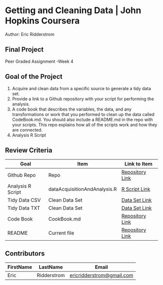 # Getting and Cleaning Data | John Hopkins Coursera
Author: Eric Ridderstrom <br />

## Final Project
Peer Graded Assignment -Week 4

## Goal of the Project
1. Acquire and clean data from a specific source to generate a tidy data set.
2. Provide a link to a Github repository with your script for performing the analysis. 
3. A code book that describes the variables, the data, and any transformations or work that you performed to clean up the data called CodeBook.md. You should also include a README.md in the repo with your scripts. This repo explains how all of the scripts work and how they are connected.
4. Analysis R Script

## Review Criteria

Goal | Item | Link to Item
--- | --- | ---
Github Repo | Repo |  [Repository Link]()
Analysis R Script |  dataAcquisitionAndAnalysis.R |  [R Script Link](https://github.com/ericridderstrom/datasciencecoursera/blob/master/Getting_And_Cleaning_Data_3/dataAcquisitionAndAnalysis.R "dataAcquisitionAndAnalysis.R")
Tidy Data CSV |  Clean Data Set |  [Data Set Link](https://github.com/ericridderstrom/datasciencecoursera/blob/master/Getting_And_Cleaning_Data_3/TidyData.csv "TidyData.csv")
Tidy Data TXT | Clean Data Set | [Data Set Link](https://github.com/ericridderstrom/datasciencecoursera/blob/master/Getting_And_Cleaning_Data_3/TidyData.txt "TidyData.txt")
Code Book | CookBook.md |  [Repository Link](https://github.com/ericridderstrom/datasciencecoursera/blob/master/Getting_And_Cleaning_Data_3/CookBook.md "CookBook.md")
README | Current file |  [Repository Link](https://github.com/ericridderstrom/datasciencecoursera/blob/master/Getting_And_Cleaning_Data_3/README.md "README.md")

## Contributors
FirstName | LastName | Email
--- | --- | ---
Eric |  Ridderstrom |  <ericridderstrom@gmail.com>
